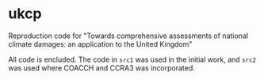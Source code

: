 # ukcp
Reproduction code for "Towards comprehensive assessments of national climate damages: an application to the United Kingdom"

All code is encluded. The code in `src1` was used in the initial work,
and `src2` was used where COACCH and CCRA3 was incorporated.
